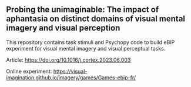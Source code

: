 ## Probing the unimaginable: The impact of aphantasia on distinct domains of visual mental imagery and visual perception

This repository contains task stimuli and Psychopy code to build eBIP experiment for visual mental imagery and visual perceptual tasks.  

Article: https://doi.org/10.1016/j.cortex.2023.06.003

Online experiment: https://visual-imagination.github.io/imagery/games/Games-ebip-fr/


